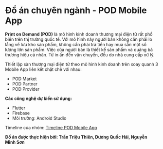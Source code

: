# Đồ án chuyên ngành - POD Mobile App

**Print on Demand (POD)** là mô hình kinh doanh thương mại điện tử rất phổ biến trên thị trường quốc tế. Với mô hình này người bán không cần phải lo lắng về lưu kho sản phẩm, không cần phải trả tiền hay mua sẵn một số lượng lớn sản phẩm. Việc của người bán là thiết kế sản phẩm và quảng bá thương hiệu cá nhân. Từ in ấn đến vận chuyển, đều do nhà cung cấp xử lý.

Thiết lập sàn thương mại điện tử theo mô hình kinh doanh trên xoay quanh 3 Mobile App liên kết chặt chẽ với nhau: 
- POD Market
- POD Partner
- POD Provider

**Các công nghệ dự kiến sử dụng:**
- Flutter
- Firebase
- Môi trường: Android Studio

Timeline của nhóm: [Timeline POD Mobile App](https://docs.google.com/spreadsheets/d/1OTKtokJ-Pui2MidgS1YHy2prpGgVbgoHaDf4CyLytZk/edit?usp=sharing)

**Đồ án được thực hiện bởi: Trần Triệu Thiên, Dương Quốc Hải, Nguyễn Minh Sơn**
